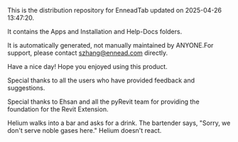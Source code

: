 This is the distribution repository for EnneadTab updated on 2025-04-26 13:47:20.

It contains the Apps and Installation and Help-Docs folders.

It is automatically generated, not manually maintained by ANYONE.For support, please contact szhang@ennead.com directly.

Have a nice day! Hope you enjoyed using this product.

Special thanks to all the users who have provided feedback and suggestions.

Special thanks to Ehsan and all the pyRevit team for providing the foundation for the Revit Extension.






Helium walks into a bar and asks for a drink. The bartender says, "Sorry, we don't serve noble gases here." Helium doesn't react.